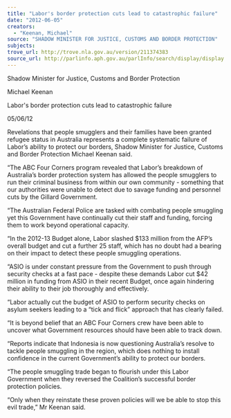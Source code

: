 ```yaml
---
title: "Labor's border protection cuts lead to catastrophic failure"
date: "2012-06-05"
creators:
  - "Keenan, Michael"
source: "SHADOW MINISTER FOR JUSTICE, CUSTOMS AND BORDER PROTECTION"
subjects:
trove_url: http://trove.nla.gov.au/version/211374383
source_url: http://parlinfo.aph.gov.au/parlInfo/search/display/display.w3p;query=Id%3A%22media/pressrel/1693238%22
---
```


 Shadow Minister for Justice, Customs and Border Protection  

 Michael Keenan 

 Labor's border protection cuts lead to catastrophic failure  

 05/06/12  

 Revelations that people smugglers and their families have been granted refugee  status in Australia represents a complete systematic failure of Labor’s ability to  protect our borders, Shadow Minister for Justice, Customs and Border Protection  Michael Keenan said. 

 “The ABC Four Corners program revealed that Labor’s breakdown of Australia’s  border protection system has allowed the people smugglers to run their criminal  business from within our own community - something that our authorities were  unable to detect due to savage funding and personnel cuts by the Gillard  Government. 

 “The Australian Federal Police are tasked with combating people smuggling yet this  Government have continually cut their staff and funding, forcing them to work beyond  operational capacity.  

  “In the 2012-13 Budget alone, Labor slashed $133 million from the AFP’s overall  budget and cut a further 25 staff, which has no doubt had a bearing on their impact  to detect these people smuggling operations.  

 “ASIO is under constant pressure from the Government to push through security  checks at a fast pace - despite these demands Labor cut $42 million in funding from  ASIO in their recent Budget, once again hindering their ability to their job thoroughly  and effectively. 

 “Labor actually cut the budget of ASIO to perform security checks on asylum seekers  leading to a “tick and flick” approach that has clearly failed.  

 “It is beyond belief that an ABC Four Corners crew have been able to uncover what  Government resources should have been able to track down. 

 “Reports indicate that Indonesia is now questioning Australia’s resolve to tackle  people smuggling in the region, which does nothing to install confidence in the  current Government’s ability to protect our borders. 

 “The people smuggling trade began to flourish under this Labor Government when  they reversed the Coalition’s successful border protection policies. 

 “Only when they reinstate these proven policies will we be able to stop this evil  trade,” Mr Keenan said. 

 

